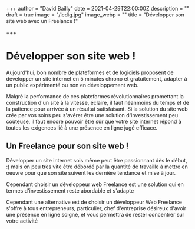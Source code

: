 +++
author = "David Bailly"
date = 2021-04-29T22:00:00Z
description = ""
draft = true
image = "/lcdig.jpg"
image_webp = ""
title = "Développer son site web avec un Freelance !"

+++
# Développer son site web !

Aujourd'hui, bon nombre de plateformes et de logiciels proposent de développer un site internet en 5 minutes chrono et gratuitement, adapter à un public expérimenté ou non en développement web. 

Malgré la performance de ces plateformes révolutionnaires promettant la construction d'un site à la vitesse, éclaire, il faut néanmoins du temps et de la patience pour arrivée à un résultat satisfaisant. Si la solution du site web crée par vos soins peu s'avérer être une solution d'investissement peu coûteuse, il faut encore pouvoir être sûr que votre site internet répond à toutes les exigences lié à une présence en ligne jugé efficace. 

## Un Freelance pour son site web ! 

Développer un site internet sois même peut être passionnant dès le début, :) mais on peu très vite être débordé par la quantité de travaille à mettre en oeuvre pour que son site suivent les dernière tendance et mise à jour. 

Cependant choisir un développeur web Freelance est une solution qui en termes d'investissement reste abordable et s'adapte 

Cependant une alternative est de choisir un développeur Web Freelance s'offre à tous entrepreneurs, particulier, chef d'entreprise désireux d'avoir une présence en ligne soigné, et vous permettra de rester concentrer sur votre activité 

 